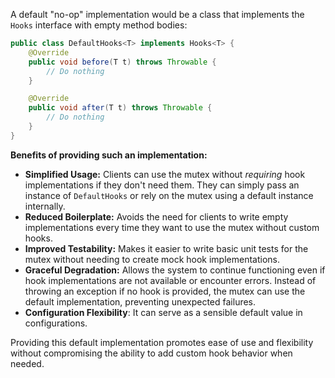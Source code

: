 A default "no-op" implementation would be a class that implements the `Hooks` interface with empty method bodies:

```java
public class DefaultHooks<T> implements Hooks<T> {
    @Override
    public void before(T t) throws Throwable {
        // Do nothing
    }

    @Override
    public void after(T t) throws Throwable {
        // Do nothing
    }
}
```

**Benefits of providing such an implementation:**

*   **Simplified Usage:** Clients can use the mutex without *requiring* hook implementations if they don't need them. They can simply pass an instance of `DefaultHooks` or rely on the mutex using a default instance internally.
*   **Reduced Boilerplate:**  Avoids the need for clients to write empty implementations every time they want to use the mutex without custom hooks.
*   **Improved Testability:** Makes it easier to write basic unit tests for the mutex without needing to create mock hook implementations.
*   **Graceful Degradation:**  Allows the system to continue functioning even if hook implementations are not available or encounter errors.  Instead of throwing an exception if no hook is provided, the mutex can use the default implementation, preventing unexpected failures.
*   **Configuration Flexibility**: It can serve as a sensible default value in configurations.

Providing this default implementation promotes ease of use and flexibility without compromising the ability to add custom hook behavior when needed.